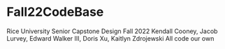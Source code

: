 # Fall22CodeBase
Rice University
Senior Capstone Design Fall 2022
Kendall Cooney, Jacob Lurvey, Edward Walker III, Doris Xu, Kaitlyn Zdrojewski
All code our own
